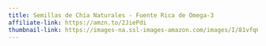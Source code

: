 ```yaml
---
title: Semillas de Chía Naturales - Fuente Rica de Omega-3
affiliate-link: https://amzn.to/2JiePdi
thumbnail-link: https://images-na.ssl-images-amazon.com/images/I/81vfq68p9IL._SX679_.jpg
---
```

